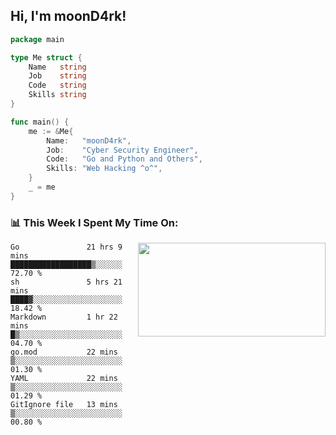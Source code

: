 <h2> Hi, I'm moonD4rk!</h2>

```go
package main

type Me struct {
	Name   string
	Job    string
	Code   string
	Skills string
}

func main() {
	me := &Me{
		Name:   "moonD4rk",
		Job:    "Cyber Security Engineer",
		Code:   "Go and Python and Others",
		Skills: "Web Hacking ^o^",
	}
	_ = me
}
```

<h3>📊 This Week I Spent My Time On:</h3>
<img align='right' src="https://github-readme-stats.vercel.app/api?username=moond4rk&show_icons=true&theme=radical", width="300" height="150">

<!--START_SECTION:waka-->

```text
Go               21 hrs 9 mins   ██████████████████▒░░░░░░   72.70 %
sh               5 hrs 21 mins   ████▓░░░░░░░░░░░░░░░░░░░░   18.42 %
Markdown         1 hr 22 mins    █▒░░░░░░░░░░░░░░░░░░░░░░░   04.70 %
go.mod           22 mins         ▒░░░░░░░░░░░░░░░░░░░░░░░░   01.30 %
YAML             22 mins         ▒░░░░░░░░░░░░░░░░░░░░░░░░   01.29 %
GitIgnore file   13 mins         ▒░░░░░░░░░░░░░░░░░░░░░░░░   00.80 %
```

<!--END_SECTION:waka-->

